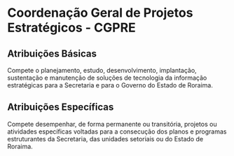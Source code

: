 # Coordenação Geral de Projetos Estratégicos - CGPRE

## Atribuições Básicas

Compete o planejamento, estudo, desenvolvimento, implantação, sustentação e manutenção de soluções de tecnologia da informação estratégicas para a Secretaria e para o Governo do Estado de Roraima.

## Atribuições Específicas

Compete desempenhar, de forma permanente ou transitória, projetos ou atividades específicas voltadas para a consecução dos planos e programas estruturantes da Secretaria, das unidades setoriais ou do Estado de Roraima.

